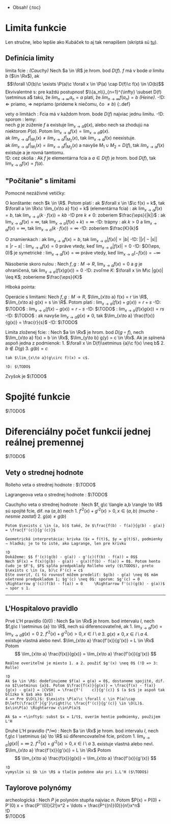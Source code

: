 * Obsah!
{:toc}


Limita funkcie
==============

Len stručne, lebo lepšie ako Kubáček to aj tak nenapíšem (skriptá sú [tu](http://www.iam.fmph.uniba.sk/skripta/kubacek_inf/)).

Definícia limity
----------------

limita fcie
: *(Cauchy)* Nech $a \in \R$ je hrom. bod $D(f)$. $f$ má v bode $a$ limitu $b$ ($\in \Rx$), ak
  $$\forall \O(b)\c \exists \P(a)\c \forall x \in \P(a) \cap D(f)\c f(x) \in \O(b)$$
  Ekvivalentné s: pre každú postupnosť $\\{a_n\\}_{n=1}^{\infty} \subset D(f) \setminus a$ takú, že $lim_{n\to\infty} a_n = a$ platí, že $lim_{n\to\infty} f(a_n) = b$ *(Heine)*. -!D: ⇐ priamo, ⇒ nepriamo (prídeme k niečomu, čo $\neq b$)
{:.def}

vety o limitách
: Fcia má v každom hrom. bode $D(f)$ najviac jednu limitu. -!D: sporom
: lemy:  
  nech $g$ je zúženie $f$ a existuje $\lim_{x\to a} g(x)$, alebo nech sa zhodujú na niektorom $P(a)$. Potom $\lim_{x\to a} f(x) = \lim_{x\to a} g(x)$.  
  ak $lim_{x\to a} f|_{M_1}(x) \neq lim_{x\to a} f|_{M_2}(x)$, tak $lim_{x\to a} f(x)$ neexistuje.  
  ak $lim_{x\to a} f|_{M_1}(x) = lim_{x\to a} f|_{M_2}(x)$ a navyše $M_1 \cup M_2 = D(f)$, tak $lim_{x\to a} f(x)$ existuje a je rovná tamtomu.  
  !D: cez okolia
: Ak $f$ je elementárna fcia a $a \in D(f)$ je hrom. bod $D(f)$, tak $\lim_{x\to a} f(x) = f(a)$.

"Počítanie" s limitami
----------------------

Pomocné nezáživné vetičky:

O konštante: nech $k \in \R$. Potom platí
: ak $\forall x \in \$\c f(x) = k$, tak $\forall a \in \Rx\c \lim_{x\to a} f(x) = k$ (elementárna fcia)
: ak $\lim_{x\to a} f(x) = b$, tak $\lim_{x\to a} (k \cdot f(x)) = kb$ -!D pre $k \neq 0$: zoberiem $\frac{\eps}{|k|}$
: ak $\lim_{x\to a} f(x) = \infty$, tak $\lim_{x\to a} (f(x) + k) = \infty$ -!D: trápny
: ak $k > 0$ a $\lim_{x\to a} f(x) = \infty$, tak $\lim_{x\to a} (k \cdot f(x)) = \infty$ -!D: zoberiem $\frac{K}{k}$

O znamienkach
: ak $\lim_{x\to a} f(x) = b$, tak $\lim_{x\to a} |f(x)| = |b|$ -!D: $\left||r| - |s|\right| \leq |r - s|$
: $\lim_{x\to a} f(x) = 0$ práve vtedy, keď $\lim_{x\to a} |f(x)| = 0$ -!D: $O(\eps, 0)$ je symetrické
: $\lim_{x\to a} f(x) = \infty$ práve vtedy, keď $\lim_{x\to a} (-f(x)) = -\infty$

Násobenie skoro nulou
: Nech $f,g:M\to R$, $\lim_{x\to a} f(x) = 0$ a $g$ je ohraničená, tak $\lim_{x\to a} (f(x) g(x)) = 0$ -!D: zvoľme $K$: $\forall x \in M\c |g(x)| \leq K$; zoberieme $\frac{\eps}{K}$

Hlboká pointa:

Operácie s limitami: Nech $f,g:M\to R$, $\lim_{x\to a} f(x) = r \in \R$, $\lim_{x\to a} g(x) = s \in \R$. Potom platí
: $\lim_{x\to a} (f(x)+g(x)) = r + s$  -!D: $\TODO$
: $\lim_{x\to a} (f(x)-g(x)) = r - s$  -!D: $\TODO$
: $\lim_{x\to a} (f(x)g(x)) = rs$  -!D: $\TODO$
: ak navyše $\lim_{x\to a} g(x) \neq 0$, tak $\lim_{x\to a} \frac{f(x)}{g(x)} = \frac{r}{s}$  -!D: $\TODO$

Limita zloženej fcie:
: Nech $a \in \Rx$ je hrom. bod $D(g\circ f)$, nech $\lim_{x\to a} f(x) = b \in \Rx$, $\lim_{y\to b} g(y) = c \in \Rx$. Ak je splnená aspoň jedna z podmienok:
    1. $\forall x \in D(f)\setminus {a}\c f(x) \neq b$
    2. $b \notin D(g)$
    3. $g(b) = c$

    tak $\lim_{x\to a}(g\circ f)(x) = c$.

    !D: $\TODO$

Zvyšok je $\TODO$

Spojité funkcie
===============

$\TODO$

Diferenciálny počet funkcií jednej reálnej premennej
====================================================

$\TODO$

Vety o strednej hodnote
-----------------------

Rolleho veta o strednej hodnote
: $\TODO$

Lagrangeova veta o strednej hodnote
: $\TODO$

Cauchyho veta o strednej hodnote
: Nech $f, g\c \langle a,b \rangle \to \R$ sú spojité fcie, dif. na $(a,b)$ nech
    1. $f'^2(x) + g'^2(x) > 0, x \in (a,b)$ *(mucha - nesmie zastať)*
    2. $g(a) \neq g(b)$
  
    Potom $\exists c \in (a, b)$ také, že $\frac{f(b) - f(a)}{g(b) - g(a)} = \frac{f'(c)}{g'(c)}$
  
    Geometrická interpretácia: krivka ($x = f(t)$, $y = g(t)$), podmienky ⇒ hladká; je to to isté, ako Lagrange, len pre krivku
  
    !D  
    Dokážeme: $$ f'(c)(g(b) - g(a)) - g'(c)(f(b) - f(a)) = 0$$
    Nech $F(x) = f(x)(g(b) - g(a)) - g(x)(f(b) - f(a)) = 0$. Potom hento čudo je $F'$, $F$ spĺňa predpoklady Rolleho vety ($\TODO$), preto $\exists c \in (a, b)\c F'(c) = c$    
    Ešte overiť, či tú rovnosť môžem predeliť: $g(b) - g(a) \neq 0$ mám ošetrené predpokladom 1; $g'(c) \neq 0$: sporom: $g'(c) = 0 \Rightarrow g'(c)(f(b) - f(a)) = 0     \Rightarrow f'(c)(g(b) - g(a))$ ⇒ spor s 1.


-----------------------------------------------------------------------------------------------------------------


L'Hospitalovo pravidlo
----------------------

Prvé L'H pravidlo (0/0)
: Nech $a \in \Rx$ je hrom. bod intervalu $I$, nech $f,g\c I \setminus {a} \to \R$, nech sú diferencovateľné, ak
    1. $\lim_{x\to a} f(x) = \lim_{x\to a} g(x) = 0$
    2. $f'^2(x) + g'^2(x) > 0, x \in I \setminus {a}$
    3. $g(x) \neq 0, x \in I\setminus{a}$
    4. existuje vlastná alebo nevl. $\lim_{x\to a} \frac{f'(x)}{g'(x)} = L \in \Rx$
    Potom
    $$ \lim_{x\to a} \frac{f(x)}{g(x)} = \lim_{x\to a} \frac{f'(x)}{g'(x)} $$
    
    Reálne overiteľné je miesto 1. a 2. použiť $g'(x) \neq 0$ (!D => 3: Rolle)
    
    !D
    Ak $a \in \R$: dodefinujeme $f(a) = g(a) = 0$, dostaneme spojité, dif. na $I\setminus {a}$. Potom $\frac{f(x)}{g(x)} = \frac{f(x) - f(a)}{g(x) - g(a)} = |CVSH| = \frac{f'(    c)}{g'(c)} $ (a $c$ je aspoň tak blízko k $a$ ako $x$)    
    4 => Pre $\O(L)$: $\exists \P(a)\c \forall c \in P(a)\cap D\left(\frac{f'}{g'}\right)\c \frac{f'(c)}{g'(c)} \in \O(L)$. $x\in\P(a) \Rightarrow c\in\P(a)$    
    
    Ak $a = +\infty$: subst $x = 1/t$, overím hentie podmienky, použijem L'H

Druhé L'H pravidlo (\*/$\infty$)
: Nech $a \in \Rx$ je hrom. bod intervalu $I$, nech f,g\c I \setminus {a} \to \R$ sú diferencovateľné fcie, pričom
    1. $\lim_{x\to a} |g(x)| = \infty$
    2. $f'^2(x) + g'^2(x) > 0, x \in I \setminus {a}$
    3. existuje vlastná alebo nevl. $\lim_{x\to a} \frac{f'(x)}{g'(x)} = L \in \Rx$
    Potom
    $$ \lim_{x\to a} \frac{f(x)}{g(x)} = \lim_{x\to a} \frac{f'(x)}{g'(x)} $$

    !D
    vymyslím si $b \in \R$ a tlačím podobne ako pri 1.L'H ($\TODO$)


Taylorove polynómy
------------------

archeologická
: Nech $P$ je polynóm stupňa najviac $n$. Potom $P(x) = P(0) + P'(0) x + \frac{P''(0)}{2!}x^2 + \ldots + \frac{P^{(n)}(0)}{n!}x^n$  
    !D  
    $\TODO$
    
